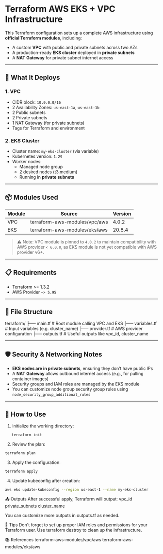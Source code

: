 # Terraform AWS EKS + VPC Infrastructure

This Terraform configuration sets up a complete AWS infrastructure using **official Terraform modules**, including:
- A custom **VPC** with public and private subnets across two AZs
- A production-ready **EKS cluster** deployed in **private subnets**
- A **NAT Gateway** for private subnet internet access

---

## 🚀 What It Deploys

### 1. VPC
- CIDR block: `10.0.0.0/16`
- 2 Availability Zones: `us-east-1a`, `us-east-1b`
- 2 Public subnets
- 2 Private subnets
- 1 NAT Gateway (for private subnets)
- Tags for Terraform and environment

### 2. EKS Cluster
- Cluster name: `my-eks-cluster` (via variable)
- Kubernetes version: `1.29`
- Worker nodes:
  - Managed node group
  - 2 desired nodes (t3.medium)
  - Running in **private subnets**

---

## 📦 Modules Used

| Module                          | Source                               | Version   |
|---------------------------------|--------------------------------------|-----------|
| VPC                             | terraform-aws-modules/vpc/aws        | 4.0.2     |
| EKS                             | terraform-aws-modules/eks/aws        | 20.8.4    |

> ⚠️ Note: VPC module is pinned to `4.0.2` to maintain compatibility with AWS provider `< 6.0.0`, as EKS module is not yet compatible with AWS provider v6+.

---

## 📋 Requirements

- Terraform >= 1.3.2
- AWS Provider `~> 5.95`

---

## 📂 File Structure

terraform/
├── main.tf # Root module calling VPC and EKS
├── variables.tf # Input variables (e.g. cluster_name)
├── provider.tf # AWS provider configuration
├── outputs.tf # Useful outputs like vpc_id, cluster_name


---

## 🛡️ Security & Networking Notes

- **EKS nodes are in private subnets**, ensuring they don’t have public IPs
- A **NAT Gateway** allows outbound internet access (e.g., for pulling container images)
- Security groups and IAM roles are managed by the EKS module
- You can customize node group security group rules using `node_security_group_additional_rules`

---

## 🧪 How to Use

1. Initialize the working directory:
```bash
   terraform init
```
2. Review the plan:

```bash
terraform plan
```
3. Apply the configuration:
```bash
terraform apply
```
4. Update kubeconfig after creation:
```bash
aws eks update-kubeconfig --region us-east-1 --name my-eks-cluster
```

📤 Outputs
After successful apply, Terraform will output:
vpc_id
private_subnets
cluster_name

You can customize more outputs in outputs.tf as needed.

🧠 Tips
Don't forget to set up proper IAM roles and permissions for your Terraform user.
Use terraform destroy to clean up the infrastructure.

📚 References
terraform-aws-modules/vpc/aws
terraform-aws-modules/eks/aws

